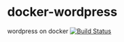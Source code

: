 # docker-wordpress
wordpress on docker
[![Build Status](https://travis-ci.org/septianw/docker-wordpress.svg?branch=master)](https://travis-ci.org/septianw/docker-wordpress)
